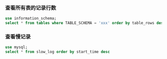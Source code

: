 ### 查看所有表的记录行数
```sql
use information_schema;
select * from tables where TABLE_SCHEMA = 'xxx' order by table_rows desc;
```

### 查看慢记录
```sql
use mysql;
select * from slow_log order by start_time desc
```
